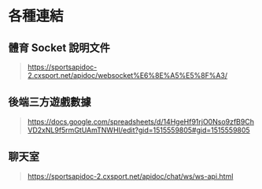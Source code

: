 # 各種連結

## 體育 Socket 說明文件

> https://sportsapidoc-2.cxsport.net/apidoc/websocket%E6%8E%A5%E5%8F%A3/

## 後端三方遊戲數據

> https://docs.google.com/spreadsheets/d/14HgeHf91rjO0Nso9zfB9ChVD2xNL9f5rmGtUAmTNWHI/edit?gid=1515559805#gid=1515559805

## 聊天室

> https://sportsapidoc-2.cxsport.net/apidoc/chat/ws/ws-api.html
